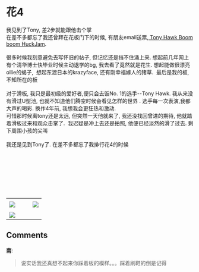 # 花4

<div id="msgcns!9884D0A402622CB2!4218" class="bvMsg"> 我见到了Tony, 差2步就能跟他击个掌<br />在差不多都忘了我还曾拜在花板门下的时候, 有朋友email送票,<a href="http://www.boomboomhuckjam.com/index.html"> Tony Hawk Boom boom HuckJam</a>.  <br /><br />很多时候我刻意避免去写怀旧的帖子, 但记忆还是挡不住涌上来. 想起前几年网上有个清华博士快毕业时候主动退学的bg, 我去看了竟然就是花生. 想起能做很漂亮ollie的蝎子,  想起东渡日本的krazyface, 还有刚幸福嫁人的猪草.  最后是我的板, 不知所在的板 <br /><br />对于滑板, 我只是最初级的爱好者,便只会去饭No. 1的选手--Tony Hawk. 我从来没有滑过U型池, 也就不知道他们腾空时候会看见怎样的世界 . 选手每一次表演,我都大声的喝彩. 换作4年前, 我想我会更狂热和激动.  <br />可惜那时候离tony还是太远, 但突然一天他就来了, 我还没找回曾进的期待, 他就踏着滑板过来和观众击掌了.  我迟疑是冲上去还是拍照, 他便已经淡然的滑了过去. 剩下周围小孩的尖叫<br /><br />我还是见到Tony了. 在差不多都忘了我排行花4的时候<br />      <br /><br /><br /><br /><br /><br /> <br /></div><table cellspacing="0" border="0"><tr><td></td></tr><tr><td valign="top"><a href="http://byfiles.storage.live.com/y1pfLeTD0xNzRvmcSrBWG74riMObuv2kaO97Yrfx453s4HI8r1aVy9VAhoo0k4HAgFLhRRFZvYELlc" target="_blank" rel="WLPP;url=http://byfiles.storage.live.com/y1pfLeTD0xNzRvmcSrBWG74riMObuv2kaO97Yrfx453s4HI8r1aVy9VAhoo0k4HAgFLhRRFZvYELlc;cnsid=cns&#033;9884D0A402622CB2&#033;4219"><img src="http://byfiles.storage.live.com/y1pfLeTD0xNzRvmcSrBWG74rsSjaPoumiF_J-ta1m1JeSWch7PXYATPeUbae_yzeODYkCzmf9E6Ddo" border="0" /></a></td><td width="15"></td><td valign="top"><a href="http://byfiles.storage.live.com/y1pw61xXcGE68eMVbIr1k2HDZ1GjG9rfmugpS-Y0xyzK1Tw_Zt0GZyLPOV8m38EN1WR5-8ybFh4c6U" target='_blank' rel="WLPP;url=http://byfiles.storage.live.com/y1pw61xXcGE68eMVbIr1k2HDZ1GjG9rfmugpS-Y0xyzK1Tw_Zt0GZyLPOV8m38EN1WR5-8ybFh4c6U;cnsid=cns&#033;9884D0A402622CB2&#033;4220"><img src="http://byfiles.storage.live.com/y1pw61xXcGE68eMVbIr1k2HDfhZa_ObBNuGXCVNCWA773VSAQinoWj2A05q5WxMP8_JHTJsobouIoM" border="0" /></a></td></tr><tr><td></td></tr><tr><td valign="top"><a href="http://byfiles.storage.live.com/y1pFbso4arctr_mP93oW28h0sznUdFkSHxhM8LKlsUpnKpotr8OTSs6YkIC1_9JJXzoVJ7TOgbxWts" target="_blank" rel="WLPP;url=http://byfiles.storage.live.com/y1pFbso4arctr_mP93oW28h0sznUdFkSHxhM8LKlsUpnKpotr8OTSs6YkIC1_9JJXzoVJ7TOgbxWts;cnsid=cns&#033;9884D0A402622CB2&#033;4221"><img src="http://byfiles.storage.live.com/y1pFbso4arctr_mP93oW28h0gIgQf3-e-Kzi44lL9i4ZorO_Z2pC4NYTQW4TZRSZXJkSCXrfQYbegE" border="0" /></a></td></tr></table>

## Comments

**南**:
> 说实话我还真想不起来你踩着板的模样。。。踩着刷鞋的倒是记得

